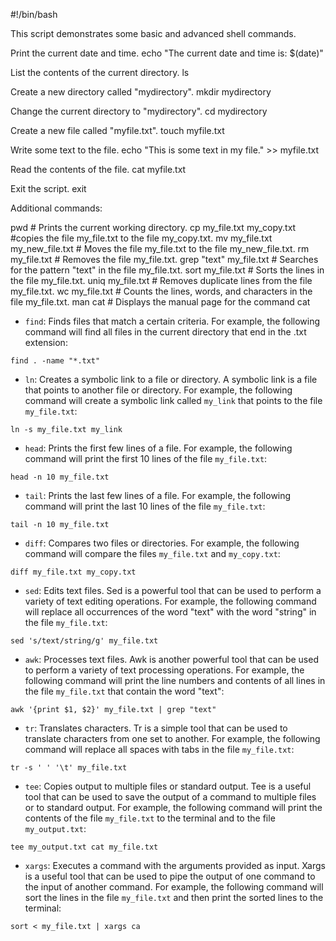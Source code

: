 #!/bin/bash

This script demonstrates some basic and advanced shell commands.

Print the current date and time.
echo "The current date and time is: $(date)"

List the contents of the current directory.
ls

Create a new directory called "mydirectory".
mkdir mydirectory

Change the current directory to "mydirectory".
cd mydirectory

Create a new file called "myfile.txt".
touch myfile.txt

Write some text to the file.
echo "This is some text in my file." >> myfile.txt

Read the contents of the file.
cat myfile.txt

Exit the script.
exit

Additional commands:

pwd # Prints the current working directory.
cp my_file.txt my_copy.txt #copies the file my_file.txt to the file my_copy.txt.
mv my_file.txt my_new_file.txt # Moves the file my_file.txt to the file my_new_file.txt.
rm my_file.txt # Removes the file my_file.txt.
grep "text" my_file.txt # Searches for the pattern "text" in the file my_file.txt.
sort my_file.txt # Sorts the lines in the file my_file.txt.
uniq my_file.txt # Removes duplicate lines from the file my_file.txt.
wc my_file.txt # Counts the lines, words, and characters in the file my_file.txt.
man cat # Displays the manual page for the command cat

* `find`: Finds files that match a certain criteria. For example, the following command will find all files in the current directory that end in the .txt extension:

```
find . -name "*.txt"
```

* `ln`: Creates a symbolic link to a file or directory. A symbolic link is a file that points to another file or directory. For example, the following command will create a symbolic link called `my_link` that points to the file `my_file.txt`:

```
ln -s my_file.txt my_link
```

* `head`: Prints the first few lines of a file. For example, the following command will print the first 10 lines of the file `my_file.txt`:

```
head -n 10 my_file.txt
```

* `tail`: Prints the last few lines of a file. For example, the following command will print the last 10 lines of the file `my_file.txt`:

```
tail -n 10 my_file.txt
```

* `diff`: Compares two files or directories. For example, the following command will compare the files `my_file.txt` and `my_copy.txt`:

```
diff my_file.txt my_copy.txt
```

* `sed`: Edits text files. Sed is a powerful tool that can be used to perform a variety of text editing operations. For example, the following command will replace all occurrences of the word "text" with the word "string" in the file `my_file.txt`:

```
sed 's/text/string/g' my_file.txt
```

* `awk`: Processes text files. Awk is another powerful tool that can be used to perform a variety of text processing operations. For example, the following command will print the line numbers and contents of all lines in the file `my_file.txt` that contain the word "text":

```
awk '{print $1, $2}' my_file.txt | grep "text"
```

* `tr`: Translates characters. Tr is a simple tool that can be used to translate characters from one set to another. For example, the following command will replace all spaces with tabs in the file `my_file.txt`:

```
tr -s ' ' '\t' my_file.txt
```

* `tee`: Copies output to multiple files or standard output. Tee is a useful tool that can be used to save the output of a command to multiple files or to standard output. For example, the following command will print the contents of the file `my_file.txt` to the terminal and to the file `my_output.txt`:

```
tee my_output.txt cat my_file.txt
```

* `xargs`: Executes a command with the arguments provided as input. Xargs is a useful tool that can be used to pipe the output of one command to the input of another command. For example, the following command will sort the lines in the file `my_file.txt` and then print the sorted lines to the terminal:

```
sort < my_file.txt | xargs ca
